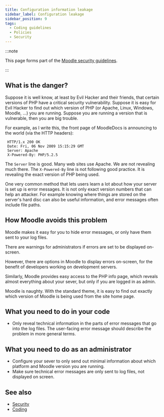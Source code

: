 ```yaml
---
title: Configuration information leakage
sidebar_label: Configuration leakage
sidebar_position: 9
tags:
  - Coding guidelines
  - Policies
  - Security
---
```


:::note

This page forms part of the [Moodle security guidelines](../security).

:::

## What is the danger?

Suppose it is well know, at least by Evil Hacker and their friends, that certain versions of  PHP have a critical security vulnerability. Suppose it is easy for Evil Hacker to find out which version of PHP (or Apache, Linux, Windows, Moodle, ...) you are running. Suppose you are running a version that is vulnerable, then you are big trouble.

For example, as I write this, the front page of MoodleDocs is announcing to the world (via the HTTP headers):

```
 HTTP/1.x 200 OK
 Date: Fri, 06 Nov 2009 15:15:29 GMT
 Server: Apache
 X-Powered-By: PHP/5.2.5
```

The `Server` line is good. Many web sites use Apache. We are not revealing much there. The `X-Powered-By` line is not following good practice. It is revealing the exact version of PHP being used.

One very common method that lets users learn a lot about how your server is set up is error messages. It is not only exact version numbers that can help an attacker. For example knowing where things are stored on the server's hard disc can also be useful information, and error messages often include file paths.

## How Moodle avoids this problem

Moodle makes it easy for you to hide error messages, or only have them sent to your log files.

There are warnings for administrators if errors are set to be displayed on-screen.

However, there are options in Moodle to display errors on-screen, for the benefit of developers working on development servers.

Similarly, Moodle provides easy access to the PHP info page, which reveals almost everything about your sever, but only if you are logged in as admin.

Moodle is naughty. With the standard theme, it is easy to find out exactly which version of Moodle is being used from the site home page.

## What you need to do in your code

- Only reveal technical information in the parts of error messages that go into the log files. The user-facing error message should describe the problem in more general terms.

## What you need to do as an administrator

- Configure your sever to only send out minimal information about which platform and Moodle version you are running.
- Make sure technical error messages are only sent to log files, not displayed on screen.

## See also

- [Security](../security)
- [Coding](https://docs.moodle.org/dev/Coding)
